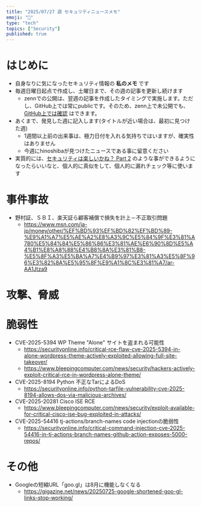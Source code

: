 ```yaml
---
title: "2025/07/27 週 セキュリティニュースメモ"
emoji: "🔖"
type: "tech"
topics: ["Security"]
published: true
---
```


# はじめに
* 自身なりに気になったセキュリティ情報の **私のメモ** です
* 毎週日曜日起点で作成し、土曜日まで、その週の記事を更新し続けます
    * zennでの公開は、翌週の記事を作成したタイミングで実施します。ただし、GitHub上では常にpublicです。そのため、zenn上で未公開でも、[GitHub上では確認](https://github.com/hinoshiba/zenn.dev/tree/main/articles) はできます。
* あくまで、発見した週に記入します(タイトルが近い場合は、最初に見つけた週)
    * 1週間以上前の出来事は、極力日付を入れる気持ちではいますが、確実性はありません
    * 今週にhinoshibaが見つけたニュースである事に留意ください
* 実質的には、[セキュリティは楽しいかね？ Part 2](https://negi.hatenablog.com/) のような事ができるようになったらいいなと、個人的に真似をして、個人的に漏れチェック等に使います

# 事件事故

* 野村証、ＳＢＩ、楽天証ら顧客補償で損失を計上－不正取引問題
    * https://www.msn.com/ja-jp/money/other/%EF%BD%93%EF%BD%82%EF%BD%89-%E9%A1%A7%E5%AE%A2%E8%A3%9C%E5%84%9F%E3%81%A780%E5%84%84%E5%86%86%E3%81%AE%E6%90%8D%E5%A4%B1%E8%A8%88%E4%B8%8A%E3%81%B8-%E5%8F%A3%E5%BA%A7%E4%B9%97%E3%81%A3%E5%8F%96%E3%82%8A%E5%95%8F%E9%A1%8C%E3%81%A7/ar-AA1Jtza9


# 攻撃、脅威


# 脆弱性

* CVE-2025-5394 WP Theme "Alone" サイトを盗まれる可能性
    * https://securityonline.info/critical-rce-flaw-cve-2025-5394-in-alone-wordpress-theme-actively-exploited-allowing-full-site-takeover/
    * https://www.bleepingcomputer.com/news/security/hackers-actively-exploit-critical-rce-in-wordpress-alone-theme/
* CVE-2025-8194 Python 不正なTarによるDoS
    * https://securityonline.info/python-tarfile-vulnerability-cve-2025-8194-allows-dos-via-malicious-archives/
* CVE-2025-20281 Cisco ISE RCE
    * https://www.bleepingcomputer.com/news/security/exploit-available-for-critical-cisco-ise-bug-exploited-in-attacks/
* CVE-2025-54416 tj-actions/branch-names code injectionの脆弱性
    * https://securityonline.info/critical-command-injection-cve-2025-54416-in-tj-actions-branch-names-github-action-exposes-5000-repos/

# その他

* Googleの短縮URL「goo.gl」は8月に機能しなくなる
    * https://gigazine.net/news/20250725-google-shortened-goo-gl-links-stop-working/
